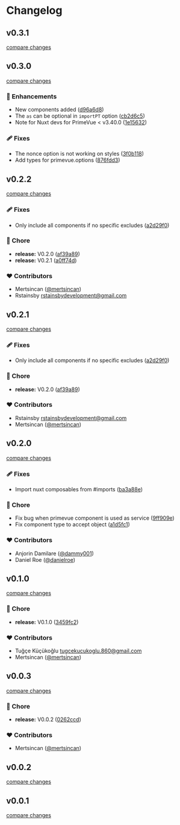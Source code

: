 # Changelog


## v0.3.1

[compare changes](https://github.com/primefaces/primevue-nuxt-module/compare/v0.3.0...v0.3.1)

## v0.3.0

[compare changes](https://github.com/primefaces/primevue-nuxt-module/compare/v0.2.2...v0.3.0)

### 🚀 Enhancements

- New components added ([d96a6d8](https://github.com/primefaces/primevue-nuxt-module/commit/d96a6d8))
- The `as` can be optional in `importPT` option ([cb2d6c5](https://github.com/primefaces/primevue-nuxt-module/commit/cb2d6c5))
- Note for Nuxt devs for PrimeVue < v3.40.0 ([1e15632](https://github.com/primefaces/primevue-nuxt-module/commit/1e15632))

### 🩹 Fixes

- The nonce option is not working on styles ([3f0b118](https://github.com/primefaces/primevue-nuxt-module/commit/3f0b118))
- Add types for primevue.options ([876fdd3](https://github.com/primefaces/primevue-nuxt-module/commit/876fdd3))

## v0.2.2

[compare changes](https://github.com/primefaces/primevue-nuxt-module/compare/v0.2.0...v0.2.2)

### 🩹 Fixes

- Only include all components if no specific excludes ([a2d29f0](https://github.com/primefaces/primevue-nuxt-module/commit/a2d29f0))

### 🏡 Chore

- **release:** V0.2.0 ([af39a89](https://github.com/primefaces/primevue-nuxt-module/commit/af39a89))
- **release:** V0.2.1 ([a0ff74d](https://github.com/primefaces/primevue-nuxt-module/commit/a0ff74d))

### ❤️ Contributors

- Mertsincan ([@mertsincan](http://github.com/mertsincan))
- Rstainsby <rstainsbydevelopment@gmail.com>

## v0.2.1

[compare changes](https://github.com/primefaces/primevue-nuxt-module/compare/v0.2.0...v0.2.1)

### 🩹 Fixes

- Only include all components if no specific excludes ([a2d29f0](https://github.com/primefaces/primevue-nuxt-module/commit/a2d29f0))

### 🏡 Chore

- **release:** V0.2.0 ([af39a89](https://github.com/primefaces/primevue-nuxt-module/commit/af39a89))

### ❤️ Contributors

- Rstainsby <rstainsbydevelopment@gmail.com>
- Mertsincan ([@mertsincan](http://github.com/mertsincan))

## v0.2.0

[compare changes](https://github.com/primefaces/primevue-nuxt-module/compare/v0.1.0...v0.2.0)

### 🩹 Fixes

- Import nuxt composables from #imports ([ba3a88e](https://github.com/primefaces/primevue-nuxt-module/commit/ba3a88e))

### 🏡 Chore

- Fix bug when primevue component is used as service ([9ff909e](https://github.com/primefaces/primevue-nuxt-module/commit/9ff909e))
- Fix component type to accept object ([a1d5fc1](https://github.com/primefaces/primevue-nuxt-module/commit/a1d5fc1))

### ❤️ Contributors

- Anjorin Damilare ([@dammy001](http://github.com/dammy001))
- Daniel Roe ([@danielroe](http://github.com/danielroe))

## v0.1.0

[compare changes](https://github.com/primefaces/primevue-nuxt-module/compare/v0.0.3...v0.1.0)

### 🏡 Chore

- **release:** V0.1.0 ([3459fc2](https://github.com/primefaces/primevue-nuxt-module/commit/3459fc2))

### ❤️ Contributors

- Tuğçe Küçükoğlu <tugcekucukoglu.860@gmail.com>
- Mertsincan ([@mertsincan](http://github.com/mertsincan))

## v0.0.3

[compare changes](https://github.com/primefaces/primevue-nuxt-module/compare/v0.0.1...v0.0.3)

### 🏡 Chore

- **release:** V0.0.2 ([0262ccd](https://github.com/primefaces/primevue-nuxt-module/commit/0262ccd))

### ❤️ Contributors

- Mertsincan ([@mertsincan](http://github.com/mertsincan))

## v0.0.2

[compare changes](https://github.com/primefaces/primevue-nuxt-module/compare/v0.0.1...v0.0.2)

## v0.0.1

[compare changes](https://github.com/primefaces/primevue-nuxt-module/compare/v0.0.2...v0.0.1)

